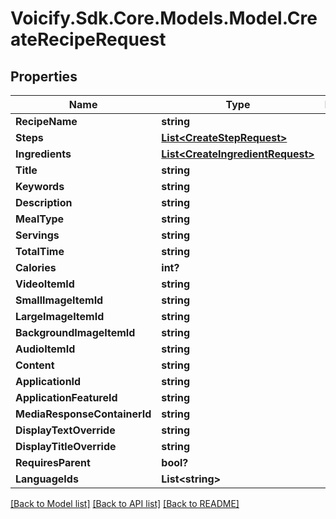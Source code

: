 # Voicify.Sdk.Core.Models.Model.CreateRecipeRequest
## Properties

Name | Type | Description | Notes
------------ | ------------- | ------------- | -------------
**RecipeName** | **string** |  | 
**Steps** | [**List&lt;CreateStepRequest&gt;**](CreateStepRequest.md) |  | 
**Ingredients** | [**List&lt;CreateIngredientRequest&gt;**](CreateIngredientRequest.md) |  | 
**Title** | **string** |  | 
**Keywords** | **string** |  | [optional] 
**Description** | **string** |  | [optional] 
**MealType** | **string** |  | [optional] 
**Servings** | **string** |  | [optional] 
**TotalTime** | **string** |  | [optional] 
**Calories** | **int?** |  | [optional] 
**VideoItemId** | **string** |  | [optional] 
**SmallImageItemId** | **string** |  | [optional] 
**LargeImageItemId** | **string** |  | [optional] 
**BackgroundImageItemId** | **string** |  | [optional] 
**AudioItemId** | **string** |  | [optional] 
**Content** | **string** |  | [optional] 
**ApplicationId** | **string** |  | 
**ApplicationFeatureId** | **string** |  | 
**MediaResponseContainerId** | **string** |  | [optional] 
**DisplayTextOverride** | **string** |  | [optional] 
**DisplayTitleOverride** | **string** |  | [optional] 
**RequiresParent** | **bool?** |  | [optional] 
**LanguageIds** | **List&lt;string&gt;** |  | [optional] 

[[Back to Model list]](../README.md#documentation-for-models) [[Back to API list]](../README.md#documentation-for-api-endpoints) [[Back to README]](../README.md)

